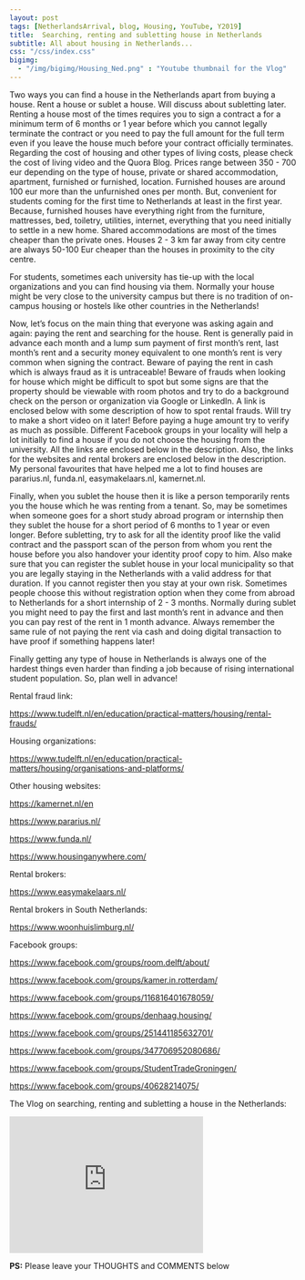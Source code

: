 ```yaml
---
layout: post
tags: [NetherlandsArrival, blog, Housing, YouTube, Y2019]
title:  Searching, renting and subletting house in Netherlands
subtitle: All about housing in Netherlands...
css: "/css/index.css"
bigimg:
  - "/img/bigimg/Housing_Ned.png" : "Youtube thumbnail for the Vlog"
---
```


Two ways you can find a house in the Netherlands apart from buying a house. Rent a house or sublet a house. Will discuss about subletting later. Renting a house most of the times requires you to sign a contract a for a minimum term of 6 months or 1 year before which you cannot legally terminate the contract or you need to pay the full amount for the full term even if you leave the house much before your contract officially terminates. Regarding the cost of housing and other types of living costs, please check the cost of living video and the Quora Blog. Prices range between 350 - 700  eur depending on the type of house, private or shared accommodation, apartment, furnished or furnished, location. Furnished houses are around 100 eur more than the unfurnished ones per month. But, convenient for students coming for the first time to Netherlands at least in the first year. Because, furnished houses have everything right from the furniture, mattresses, bed, toiletry, utilities, internet, everything that you need initially to settle in a new home. Shared accommodations are most of the times cheaper than the private ones.  Houses 2 - 3 km far away from city centre are always 50-100 Eur cheaper than the houses in proximity to the city centre.

For students, sometimes each university has tie-up with the local organizations and you can find housing via them. Normally your house might be very close to the university campus but there is no tradition of on-campus housing or hostels like other countries in the Netherlands!

Now, let’s focus on the main thing that everyone was asking again and again: paying the rent and searching for the house. Rent is generally paid in advance each month and a lump sum payment of first month’s rent, last month’s rent and a security money equivalent to one month’s rent is very common when signing the contract. Beware of paying the rent in cash which is always fraud as it is untraceable! Beware of frauds when looking for house which might be difficult to spot but some signs are that the property should be viewable with room photos and try to do a background check on the person or organization via Google or LinkedIn. A link is enclosed below with some description of how to spot rental frauds. Will try to make a short video on it later! Before paying a huge amount try to verify as much as possible. Different Facebook groups in your locality will help a lot initially to find a house if you do not choose the housing from the university. All the links are enclosed below in the description. Also, the links for the websites and rental brokers are enclosed below in the description. My personal favourites that have helped me a lot to find houses are pararius.nl, funda.nl, easymakelaars.nl, kamernet.nl.

Finally, when you sublet the house then it is like a person temporarily rents you the house which he was renting from a tenant. So, may be sometimes when someone goes for a short study abroad program or internship then they sublet the house for a short period of 6 months to 1 year or even longer. Before subletting, try to ask for all the identity proof like the valid contract and the passport scan of the person from whom you rent the house before you also handover your identity proof copy to him. Also make sure that you can register the sublet house in your local municipality so that you are legally staying in the Netherlands with a valid address for that duration. If you cannot register then you stay at your own risk. Sometimes people choose this without registration option when they come from abroad to Netherlands for a short internship of 2 - 3 months. Normally during sublet you might need to pay the first and last month’s rent in advance and then you can pay rest of the rent in 1 month advance. Always remember the same rule of not paying the rent via cash and doing digital transaction to have proof if something happens later!

Finally getting any type of house in Netherlands is always one of the hardest things even harder than finding a job because of rising international student population. So, plan well in advance!

Rental fraud link:

<a href="https://www.tudelft.nl/en/education/practical-matters/housing/rental-frauds/">https://www.tudelft.nl/en/education/practical-matters/housing/rental-frauds/</a>

Housing organizations:

<a href="https://www.tudelft.nl/en/education/practical-matters/housing/organisations-and-platforms/">https://www.tudelft.nl/en/education/practical-matters/housing/organisations-and-platforms/</a>

Other housing websites:

<a href="https://kamernet.nl/en">https://kamernet.nl/en</a>

<a href="https://www.pararius.nl/">https://www.pararius.nl/</a>

<a href="https://www.funda.nl/">https://www.funda.nl/</a>

<a href="https://www.housinganywhere.com/">https://www.housinganywhere.com/</a>

Rental brokers:

<a href="https://www.easymakelaars.nl/">https://www.easymakelaars.nl/</a>

Rental brokers in South Netherlands:

<a href="https://www.woonhuislimburg.nl/">https://www.woonhuislimburg.nl/</a>

Facebook groups:

<a href="https://www.facebook.com/groups/room.delft/about/">https://www.facebook.com/groups/room.delft/about/</a>

<a href="https://www.facebook.com/groups/kamer.in.rotterdam/">https://www.facebook.com/groups/kamer.in.rotterdam/</a>

<a href="https://www.facebook.com/groups/116816401678059/">https://www.facebook.com/groups/116816401678059/</a>

<a href="https://www.facebook.com/groups/denhaag.housing/">https://www.facebook.com/groups/denhaag.housing/</a>

<a href="https://www.facebook.com/groups/251441185632701/">https://www.facebook.com/groups/251441185632701/</a>

<a href="https://www.facebook.com/groups/347706952080686/">https://www.facebook.com/groups/347706952080686/</a>

<a href="https://www.facebook.com/groups/StudentTradeGroningen/">https://www.facebook.com/groups/StudentTradeGroningen/</a>

<a href="https://www.facebook.com/groups/40628214075/">https://www.facebook.com/groups/40628214075/</a>


The Vlog on searching, renting and subletting a house in the Netherlands:
<iframe width="340" height="240" src="https://www.youtube.com/embed/C2hOsnv_FRs" frameborder="0" allow="accelerometer; autoplay; encrypted-media; gyroscope; picture-in-picture" allowfullscreen></iframe>

**PS:** Please leave your THOUGHTS and COMMENTS below
